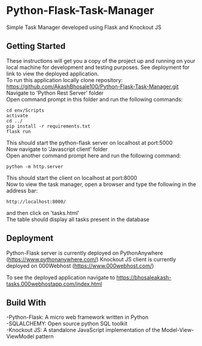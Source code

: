# Python-Flask-Task-Manager
 Simple Task Manager developed using Flask and Knockout JS
## Getting Started
These instructions will get you a copy of the project up and running on your local machine for development and testing purposes. See deployment for link to view the deployed application.  
To run this application locally clone repository: https://github.com/AkashBhosale100/Python-Flask-Task-Manager.git  
Navigate to 'Python Rest Server' folder  
Open command prompt in this folder and run the following commands:
```
cd env/Scripts  
activate  
cd ../  
pip install -r requirements.txt  
flask run
```
This should start the python-flask server on localhost at port:5000  
Now navigate to 'Javascript client' folder  
Open another command prompt here and run the following command:  
```
python -m http.server  
```
This should start the client on localhost at port:8000  
Now to view the task manager, open a browser and type the following in the address bar:
```
http://localhost:8000/  
```
and then click on 'tasks.html'  
The table should display all tasks present in the database
## Deployment 
Python-Flask server is currently deployed on PythonAnywhere (https://www.pythonanywhere.com/)
Knockout JS client is currently deployed on 000Webhost (https://www.000webhost.com/)  

To see the deployed application navigate to https://bhosaleakash-tasks.000webhostapp.com/index.html

## Build With
-Python-Flask: A micro web framework written in Python  
-SQLALCHEMY:   Open source python SQL toolkit  
-Knockout JS:  A standalone JavaScript implementation of the Model-View-ViewModel pattern  
